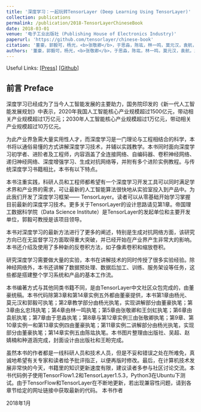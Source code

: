 ```yaml
---
title: '深度学习：一起玩转TensorLayer (Deep Learning Using TensorLayer)'
collection: publications
permalink: /publication/2018-TensorLayerChineseBook
date: 2018-03-01
venue: '电子工业出版社 (Publishing House of Electronics Industry)'
paperurl: 'https://github.com/tensorlayer/chinese-book'
citation: '董豪，郭毅可，杨光，<b>张敬卿</b>，于思淼，陈竑，林一鸣，莫元汉，袁航，幺忠玮，吴超，王剑虹 (Hao Dong, Yike Guo, Guang Yang et al), 深度学习：一起玩转TensorLayer (Deep Learning Using TensorLayer), 电子工业出版社 (Publishing House of Electronics Industry), 2018 ISBN: 9787121326226'
authors: '董豪，郭毅可，杨光，<b>张敬卿</b>，于思淼，陈竑，林一鸣，莫元汉，袁航，幺忠玮，吴超，王剑虹 (Hao Dong, Yike Guo, Guang Yang et al)'
---
```


Useful Links: [\[Press\]](http://www.broadview.com.cn/book/5059) [\[Github\]](https://github.com/tensorlayer/chinese-book)

## 前言 Preface

深度学习已经成为了当今人工智能发展的主要助力，国务院印发的《新一代人工智能发展规划》中表示，2020年我国人工智能核心产业规模超过1500亿元，带动相关产业规模超过1万亿元；2030年人工智能核心产业规模超过1万亿元，带动相关产业规模超过10万亿元。

为此产业界急需大量实用性人才，而深度学习是一门理论与工程相结合的科学，本书将以通俗易懂的方式讲解深度学习技术，并辅以实践教学。本书同时面向深度学习初学者、进阶者及工程师，内容涵盖了全连接网络、自编码器、卷积神经网络、递归神经网络、深度增强学习、生成对抗网络等，并附有多个进阶实例教程。与传统深度学习书籍相比，本书有以下特点。

本书注重实践，科研人员和工程师都希望有一个深度学习开发工具可以同时满足学术界和产业界的需求，可让最新的人工智能算法很快地从实验室投入到产品中。为此我们开发了深度学习框架—— TensorLayer。读者可以从零基础开始学习掌握目前最新的深度学习技术。更多关于TensorLayer的设计思路请见第1章。帝国理工数据科学院（Data Science Institute）是TensorLayer的发起单位和主要开发单位，郭毅可教授是该项目领导。

本书对深度学习的最新方法进行了更多的阐述，特别是生成对抗网络方面，该研究方向已在无监督学习方面取得重大突破，并已经开始在产业界产生非常大的影响。本书还介绍及使用了多种新的反卷积方法，如子像素卷积和缩放卷积。

研究深度学习需要做大量的实验，本书在讲解技术的同时传授了很多实验经验。除神经网络外，本书还讲解了数据预处理、数据后加工、训练、服务架设等任务，这些都是搭建整个学习系统和产品的基本工作流。

本书编著方式与其他同类书籍不同，是由TensorLayer中文社区众包完成的，由董豪统稿。本书代码除第3章和第14章实例五外都由董豪提供，本书第1章由杨光、莫元汉和郭毅可执笔；第2章教学部分由杨光执笔，实现讲解部分由董豪执笔；第3章由幺忠玮执笔；第4章由林一鸣执笔；第5章由张敬卿和王剑虹执笔；第6章由袁航执笔；第7章由于思淼执笔；第8章与第12章实例三由张敬卿执笔；第9章、第10章实例一和第13章实例四由董豪执笔；第11章实例二讲解部分由杨光执笔，实现部分由董豪执笔；第14章实例五由陈竑执笔。本书图片整理由出版社、吴超、赵婧楠和种道涵完成，封面设计由出版社和王盼完成。

虽然本书的作者都是一线科研人员和技术人员，但是不妥和错误之处在所难免，真诚地希望有关专家和读者给予批评指正，以便再版时修改。最后，在计算机技术发展非常快的今天，书籍里的知识更新速度有限，建议读者多参与社区讨论交流。本书代码例子使用TensorFlow1.2和TensorLayer1.5.3，Python3在Ubuntu下测试。由于TensorFlow和TensorLayer在不断地更新，若出现兼容性问题，请到各章节给定的网址链接中获取最新的代码。
本书作者

2018年1月
